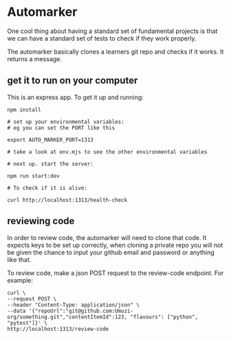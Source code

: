 # Automarker

One cool thing about having a standard set of fundamental projects is that we can have a standard set of tests to check if they work properly.

The automarker basically clones a learners git repo and checks if it works. It returns a message.

## get it to run on your computer

This is an express app. To get it up and running:

```
npm install

# set up your environmental variables:
# eg you can set the PORT like this

export AUTO_MARKER_PORT=1313

# take a look at env.mjs to see the other environmental variables

# next up. start the server:

npm run start:dev

# To check if it is alive:

curl http://localhost:1313/health-check
```

## reviewing code

In order to review code, the automarker will need to clone that code. It expects keys to be set up correctly, when cloning a private repo you will not be given the chance to input your github email and password or anything like that.

To review code, make a json POST request to the review-code endpoint. For example:

```
curl \
--request POST \
--header "Content-Type: application/json" \
--data '{"repoUrl":"git@github.com:Umuzi-org/something.git","contentItemId":123, "flavours": ["python", "pytest"]}' \
http://localhost:1313/review-code

```
